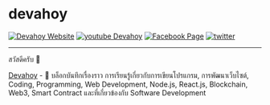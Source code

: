 # devahoy

[![Devahoy Website](https://img.shields.io/badge/Website-devahoy.com-brightgreen)](https://devahoy.com)
[![youtube Devahoy](https://img.shields.io/youtube/channel/subscribers/UChkRSLZNHprc0j864PkssFg?style=social)](https://www.youtube.com/c/DevahoyOfficial)
[![Facebook Page](https://img.shields.io/badge/Devahoy--000?style=social&logo=facebook)](https://www.facebook.com/devahoy)
[![twitter](https://img.shields.io/twitter/follow/phonbopit?style=social)](https://twitter.com/phonbopit)

---

สวัสดีครับ 👋

[Devahoy](https://blog.devahoy.com) - 📖 บล็อกบันทึกเรื่องราว การเรียนรู้เกี่ยวกับการเขียนโปรแกรม, การพัฒนาเว็บไซต์, Coding, Programming, Web Development, Node.js, React.js, Blockchain, Web3, Smart Contract และที่เกี่ยวข้องกับ Software Development
